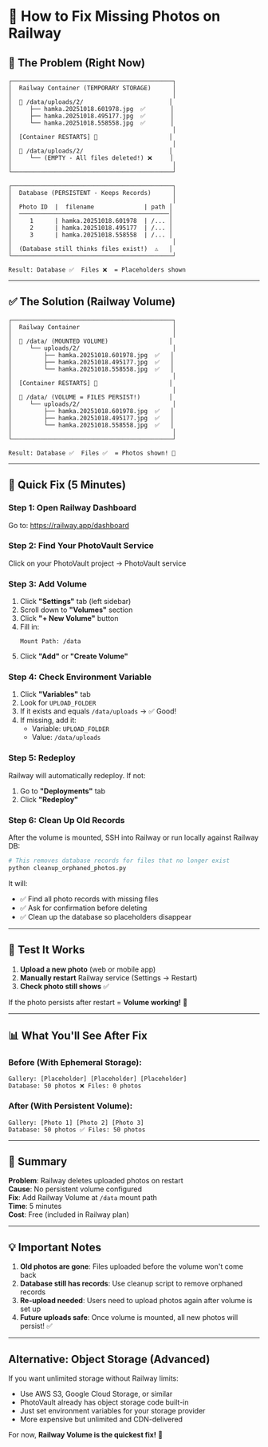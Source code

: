 # 📸 How to Fix Missing Photos on Railway

## 🔴 The Problem (Right Now)

```
┌─────────────────────────────────────────────┐
│  Railway Container (TEMPORARY STORAGE)      │
│                                             │
│  📁 /data/uploads/2/                        │
│     ├── hamka.20251018.601978.jpg  ✅       │
│     ├── hamka.20251018.495177.jpg  ✅       │
│     └── hamka.20251018.558558.jpg  ✅       │
│                                             │
│  [Container RESTARTS] 🔄                    │
│                                             │
│  📁 /data/uploads/2/                        │
│     └── (EMPTY - All files deleted!) ❌     │
│                                             │
└─────────────────────────────────────────────┘

┌─────────────────────────────────────────────┐
│  Database (PERSISTENT - Keeps Records)      │
│                                             │
│  Photo ID  |  filename              | path │
│  ──────────────────────────────────────────│
│     1      | hamka.20251018.601978  | /... │
│     2      | hamka.20251018.495177  | /... │
│     3      | hamka.20251018.558558  | /... │
│                                             │
│  (Database still thinks files exist!)  ⚠️   │
└─────────────────────────────────────────────┘

Result: Database ✅  Files ❌  = Placeholders shown
```

---

## ✅ The Solution (Railway Volume)

```
┌─────────────────────────────────────────────┐
│  Railway Container                          │
│                                             │
│  📁 /data/ (MOUNTED VOLUME)                 │
│     └── uploads/2/                          │
│         ├── hamka.20251018.601978.jpg  ✅   │
│         ├── hamka.20251018.495177.jpg  ✅   │
│         └── hamka.20251018.558558.jpg  ✅   │
│                                             │
│  [Container RESTARTS] 🔄                    │
│                                             │
│  📁 /data/ (VOLUME = FILES PERSIST!)        │
│     └── uploads/2/                          │
│         ├── hamka.20251018.601978.jpg  ✅   │
│         ├── hamka.20251018.495177.jpg  ✅   │
│         └── hamka.20251018.558558.jpg  ✅   │
│                                             │
└─────────────────────────────────────────────┘

Result: Database ✅  Files ✅  = Photos shown! 🎉
```

---

## 🚀 Quick Fix (5 Minutes)

### Step 1: Open Railway Dashboard
Go to: https://railway.app/dashboard

### Step 2: Find Your PhotoVault Service
Click on your PhotoVault project → PhotoVault service

### Step 3: Add Volume
1. Click **"Settings"** tab (left sidebar)
2. Scroll down to **"Volumes"** section
3. Click **"+ New Volume"** button
4. Fill in:
   ```
   Mount Path: /data
   ```
5. Click **"Add"** or **"Create Volume"**

### Step 4: Check Environment Variable
1. Click **"Variables"** tab
2. Look for `UPLOAD_FOLDER`
3. If it exists and equals `/data/uploads` → ✅ Good!
4. If missing, add it:
   - Variable: `UPLOAD_FOLDER`
   - Value: `/data/uploads`

### Step 5: Redeploy
Railway will automatically redeploy. If not:
1. Go to **"Deployments"** tab
2. Click **"Redeploy"**

### Step 6: Clean Up Old Records
After the volume is mounted, SSH into Railway or run locally against Railway DB:

```bash
# This removes database records for files that no longer exist
python cleanup_orphaned_photos.py
```

It will:
- ✅ Find all photo records with missing files
- ✅ Ask for confirmation before deleting
- ✅ Clean up the database so placeholders disappear

---

## 🧪 Test It Works

1. **Upload a new photo** (web or mobile app)
2. **Manually restart** Railway service (Settings → Restart)
3. **Check photo still shows** ✅

If the photo persists after restart = **Volume working!** 🎉

---

## 📊 What You'll See After Fix

### Before (With Ephemeral Storage):
```
Gallery: [Placeholder] [Placeholder] [Placeholder]
Database: 50 photos ❌ Files: 0 photos
```

### After (With Persistent Volume):
```
Gallery: [Photo 1] [Photo 2] [Photo 3]
Database: 50 photos ✅ Files: 50 photos
```

---

## 🎯 Summary

**Problem**: Railway deletes uploaded photos on restart  
**Cause**: No persistent volume configured  
**Fix**: Add Railway Volume at `/data` mount path  
**Time**: 5 minutes  
**Cost**: Free (included in Railway plan)

---

## 💡 Important Notes

1. **Old photos are gone**: Files uploaded before the volume won't come back
2. **Database still has records**: Use cleanup script to remove orphaned records
3. **Re-upload needed**: Users need to upload photos again after volume is set up
4. **Future uploads safe**: Once volume is mounted, all new photos will persist! ✅

---

## Alternative: Object Storage (Advanced)

If you want unlimited storage without Railway limits:
- Use AWS S3, Google Cloud Storage, or similar
- PhotoVault already has object storage code built-in
- Just set environment variables for your storage provider
- More expensive but unlimited and CDN-delivered

For now, **Railway Volume is the quickest fix!** 🚀
